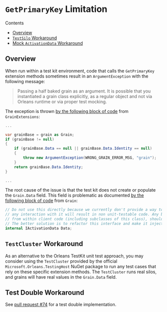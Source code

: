 # `GetPrimaryKey` Limitation

Contents

- [Overview](#overview)
- [`TestSilo` Workaround](#testsilo-workaround)
- [Mock `ActivationData` Workaround](#mock-activationdata-workaround)

## Overview

When run within a test kit environment, code that calls the `GetPrimaryKey` extension methods sometimes result in an `ArgumentException` with the following message:

> Passing a half baked grain as an argument. It is possible that you instantiated a grain class explicitly, as a regular object and not via Orleans runtime or via proper test mocking.

The exception is thrown [by the following block of code](https://github.com/dotnet/orleans/blob/v2.3.0/src/Orleans.Core.Abstractions/Core/GrainExtensions.cs#L88-L96) from `GrainExtensions`:

```csharp
...

var grainBase = grain as Grain;
if (grainBase != null)
{
    if (grainBase.Data == null || grainBase.Data.Identity == null)
    {
        throw new ArgumentException(WRONG_GRAIN_ERROR_MSG, "grain");
    }
    return grainBase.Data.Identity;
}

...
```

The root cause of the issue is that the test kit does not create or populate the `Grain.Data` field. This field is problematic as documented [by the following block of code](https://github.com/dotnet/orleans/blob/v2.3.0/src/Orleans.Core.Abstractions/Core/Grain.cs#L17-L21) from `Grain`:

```csharp
// Do not use this directly because we currently don't provide a way to inject it;
// any interaction with it will result in non unit-testable code. Any behaviour that can be accessed
// from within client code (including subclasses of this class), should be exposed through IGrainRuntime.
// The better solution is to refactor this interface and make it injectable through the constructor.
internal IActivationData Data;
```

## `TestCluster` Workaround

As an alternative to the Orleans TestKit unit test approach, you may consider using the `TestCluster` provided by the official `Microsoft.Orleans.TestingHost` NuGet package to run any test cases that rely on these specific extension methods. The `TestCluster` runs real silos, and grains will have real values in the `Grain.Data` field.

## Test Double Workaround

See [pull request #74](https://github.com/OrleansContrib/OrleansTestKit/pull/74) for a test double implementation.
